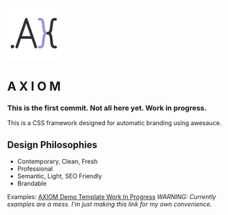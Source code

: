 
![Semantic](/icons/axiom.svg)

# A X I O M

### This is the first commit. Not all here yet. Work in progress.

This is a CSS framework designed for automatic branding using awesauce.

## Design Philosophies
* Contemporary, Clean, Fresh
* Professional
* Semantic, Light, SEO Friendly
* Brandable

Examples: [AXIOM Demo Template Work In Progress](https://awesauce.github.io/axiom/)
*WARNING: Currently examples are a mess. I'm just making this link for my own convenience.*